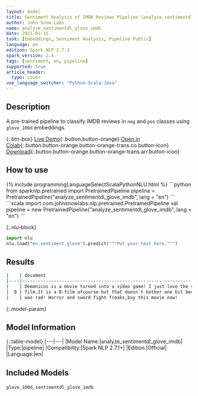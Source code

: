 ```yaml
---
layout: model
title: Sentiment Analysis of IMDB Reviews Pipeline (analyze_sentimentdl_glove_imdb)
author: John Snow Labs
name: analyze_sentimentdl_glove_imdb
date: 2021-01-15
task: [Embeddings, Sentiment Analysis, Pipeline Public]
language: en
edition: Spark NLP 2.7.1
spark_version: 2.4
tags: [sentiment, en, pipeline]
supported: true
article_header:
  type: cover
use_language_switcher: "Python-Scala-Java"
---
```


## Description

A pre-trained pipeline to classify IMDB reviews in `neg` and `pos` classes using `glove_100d` embeddings.

{:.btn-box}
[Live Demo](https://demo.johnsnowlabs.com/public/SENTIMENT_EN/){:.button.button-orange}
[Open in Colab](https://colab.research.google.com/github/JohnSnowLabs/spark-nlp-workshop/blob/master/tutorials/streamlit_notebooks/SENTIMENT_EN.ipynb){:.button.button-orange.button-orange-trans.co.button-icon}
[Download](https://s3.amazonaws.com/auxdata.johnsnowlabs.com/public/models/analyze_sentimentdl_glove_imdb_en_2.7.1_2.4_1610722058784.zip){:.button.button-orange.button-orange-trans.arr.button-icon}

## How to use



<div class="tabs-box" markdown="1">
{% include programmingLanguageSelectScalaPythonNLU.html %}
```python
from sparknlp.pretrained import PretrainedPipeline 
pipeline = PretrainedPipeline("analyze_sentimentdl_glove_imdb", lang = "en") 
```
```scala
import com.johnsnowlabs.nlp.pretrained.PretrainedPipeline
val pipeline = new PretrainedPipeline("analyze_sentimentdl_glove_imdb", lang = "en")
```



{:.nlu-block}
```python
import nlu
nlu.load("en.sentiment.glove").predict("""Put your text here.""")
```

</div>

## Results

```bash
|    | document                                                                                                 | sentiment     |
|---:|---------------------------------------------------------------------------------------------------------:|--------------:|
|    | Demonicus is a movie turned into a video game! I just love the story and the things that goes on in the  |               |
|  0 | film.It is a B-film ofcourse but that doesn`t bother one bit because its made just right and the music   | positive      |
|    | was rad! Horror and sword fight freaks,buy this movie now!                                               |               |


```

{:.model-param}
## Model Information

{:.table-model}
|---|---|
|Model Name:|analyze_sentimentdl_glove_imdb|
|Type:|pipeline|
|Compatibility:|Spark NLP 2.7.1+|
|Edition:|Official|
|Language:|en|

## Included Models

`glove_100d`, `sentimentdl_glove_imdb`